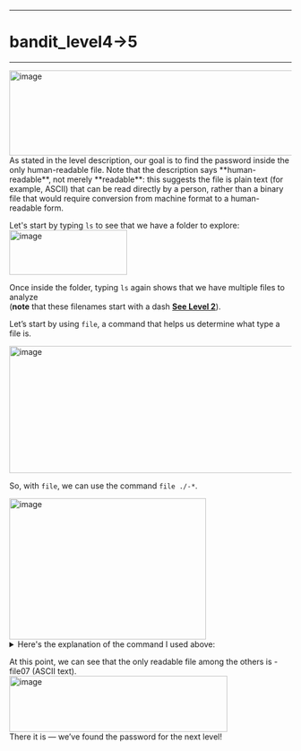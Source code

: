 ***
# bandit_level4->5
***
<img width="1057" height="152" alt="image" src="https://github.com/user-attachments/assets/5ea35b8d-538a-4d56-828c-25b95ecf3489" />  
As stated in the level description, our goal is to find the password inside the only human-readable file. Note that the description says **human-readable**, not merely **readable**: this suggests the file is plain text (for example, ASCII) that can be read directly by a person, rather than a binary file that would require conversion from machine format to a human-readable form.  

Let's start by typing `ls` to see that we have a folder to explore:  
<img width="210" height="80" alt="image" src="https://github.com/user-attachments/assets/355fba74-61f7-44e3-98f4-3486cf171569" />  

Once inside the folder, typing `ls` again shows that we have multiple files to analyze  
(**note** that these filenames start with a dash [**See Level 2**](https://github.com/Nanospaziale/OTW-WriteUps/blob/main/bandit/level02.md)).    

Let’s start by using `file`, a command that helps us determine what type a file is.

<img width="1021" height="227" alt="image" src="https://github.com/user-attachments/assets/b9ff68cd-469d-4668-88f3-165095c86982" />  

So, with `file`, we can use the command `file ./-*`.  

<img width="351" height="252" alt="image" src="https://github.com/user-attachments/assets/f6459747-f6a0-48c4-a93a-9a808c2085b9" />  
<details>
  <summary>Here's the explanation of the command I used above:  </summary>
  
  - `file` - Simply the command
  - `./` - This is one of the method that we can use to open dashed file (Used also in level 2)
  - `-*` -  Explicitly tells `file` to open all files whose names start with a dash `-`, regardless of what comes after.
  >In simple terms, the `*` symbol is a wildcard used in the shell to represent “anything.”
  >That means it can stand for any number of characters in a filename or path. For example, `file*` matches `file1`, `file2`, or `fileX`.
  >So when we write `-*`, we’re telling the command to include all files whose names begin with a dash, no matter what follows.
</details>

At this point, we can see that the only readable file among the others is -file07 (ASCII text).  
<img width="389" height="100" alt="image" src="https://github.com/user-attachments/assets/b2102572-f610-496c-aad9-156fc50d052a" />  
There it is — we’ve found the password for the next level!



